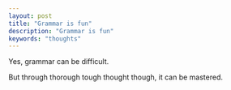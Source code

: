 ```yaml
---
layout: post
title: "Grammar is fun"
description: "Grammar is fun"
keywords: "thoughts"
---
```


Yes, grammar can be difficult.

But through thorough tough thought though, it can be mastered.